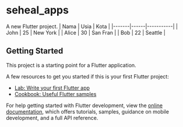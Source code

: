 # seheal_apps

A new Flutter project.
| Nama  | Usia | Kota      |
|-------|------|-----------|
| John  | 25   | New York  |
| Alice | 30   | San Fran  |
| Bob   | 22   | Seattle   |

## Getting Started

This project is a starting point for a Flutter application.

A few resources to get you started if this is your first Flutter project:

- [Lab: Write your first Flutter app](https://docs.flutter.dev/get-started/codelab)
- [Cookbook: Useful Flutter samples](https://docs.flutter.dev/cookbook)

For help getting started with Flutter development, view the
[online documentation](https://docs.flutter.dev/), which offers tutorials,
samples, guidance on mobile development, and a full API reference.
